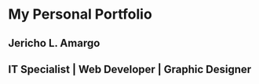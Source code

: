 # My Personal Portfolio

## **Jericho L. Amargo**
## IT Specialist | Web Developer | Graphic Designer
